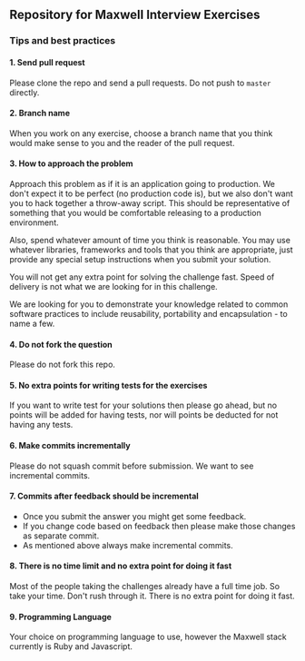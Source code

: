 ## Repository for Maxwell Interview Exercises

### Tips and best practices

#### 1. Send pull request

Please clone the repo and send a pull requests. Do not push to `master` directly.

#### 2. Branch name

When you work on any exercise, choose a branch name that you think would make sense to you and the reader of the pull request.

#### 3. How to approach the problem

Approach this problem as if it is an application going to production. 
We don't expect it to be perfect (no production code is), but we also don't want you to hack together a throw-away script. 
This should be representative of something that you would be comfortable releasing to a production environment.  

Also, spend whatever amount of time you think is reasonable.
You may use whatever libraries, frameworks and tools that you think are appropriate, just provide any special setup instructions when you submit your solution.

You will not get any extra point for solving the challenge fast. Speed of delivery is not what we are looking for in this challenge.

We are looking for you to demonstrate your knowledge related to common software practices to include reusability, portability and encapsulation - to name a few.

#### 4. Do not fork the question

Please do not fork this repo.

#### 5. No extra points for writing tests for the exercises

If you want to write test for your solutions then please go ahead, but no points will be added for having tests, nor will points be deducted for not having any tests. 

#### 6. Make commits incrementally

Please do not squash commit before submission. We want to see incremental commits.

#### 7. Commits after feedback should be incremental

- Once you submit the answer you might get some feedback. 
- If you change code based on feedback then please make those changes as separate commit. 
- As mentioned above always make incremental commits.

#### 8. There is no time limit and no extra point for doing it fast

Most of the people taking the challenges already have a full time job.
So take your time. Don't rush through it. There is no extra point
for doing it fast.

#### 9. Programming Language

Your choice on programming language to use, however the Maxwell stack currently is Ruby and Javascript. 
